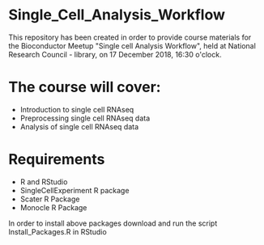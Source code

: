 # Single_Cell_Analysis_Workflow
This repository has been created in order to provide course materials for the Bioconductor Meetup "Single cell Analysis Workflow",  held at National Research Council - library, on 17 December 2018, 16:30 o'clock.

# The course will cover:
- Introduction to single cell RNAseq
- Preprocessing single cell RNAseq data
- Analysis of single cell RNAseq data

# Requirements 
- R and RStudio
- SingleCellExperiment R package
- Scater R Package
- Monocle R Package

In order to install above packages download and run the script Install_Packages.R in RStudio
